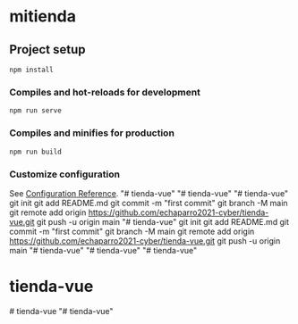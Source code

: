 # mitienda

## Project setup
```
npm install
```

### Compiles and hot-reloads for development
```
npm run serve
```

### Compiles and minifies for production
```
npm run build
```

### Customize configuration
See [Configuration Reference](https://cli.vuejs.org/config/).
"# tienda-vue" 
"# tienda-vue" 
"# tienda-vue"  git init git add README.md git commit -m "first commit" git branch -M main git remote add origin https://github.com/echaparro2021-cyber/tienda-vue.git git push -u origin main
"# tienda-vue"  git init git add README.md git commit -m "first commit" git branch -M main git remote add origin https://github.com/echaparro2021-cyber/tienda-vue.git git push -u origin main
"# tienda-vue" 
"# tienda-vue" 
"# tienda-vue" 
# tienda-vue
#   t i e n d a - v u e  
 "# tienda-vue" 
